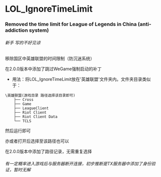 # LOL_IgnoreTimeLimit
### Removed the time limit for League of Legends in China (anti-addiction system)

###### 新手 写的不好见谅

移除国区中英雄联盟的时间限制（防沉迷系统）

在2.0.0版本中添加了跳过WeGame强制启动的补丁


* 用法：将LOL_IgnoreTimeLimit放在'英雄联盟'文件夹内。文件夹目录类似于：
```
\英雄联盟(游戏目录 路径选择该目录即可)
    ├── Cross
    ├── Game
    ├── LeagueClient
    ├── Riot Client
    ├── Riot Client Data
    └── TCLS
```
然后运行即可

亦或者打开后选择至该路径也可以

在2.0.0版本中添加了路径记录，无需重复选择

###### 有一定概率进入游戏后与服务器断开连接，初步推断是TX服务器中添加了身份验证，暂时无解
